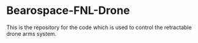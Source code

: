 # Bearospace-FNL-Drone
This is the repository for the code which is used to control the retractable drone arms system. 
